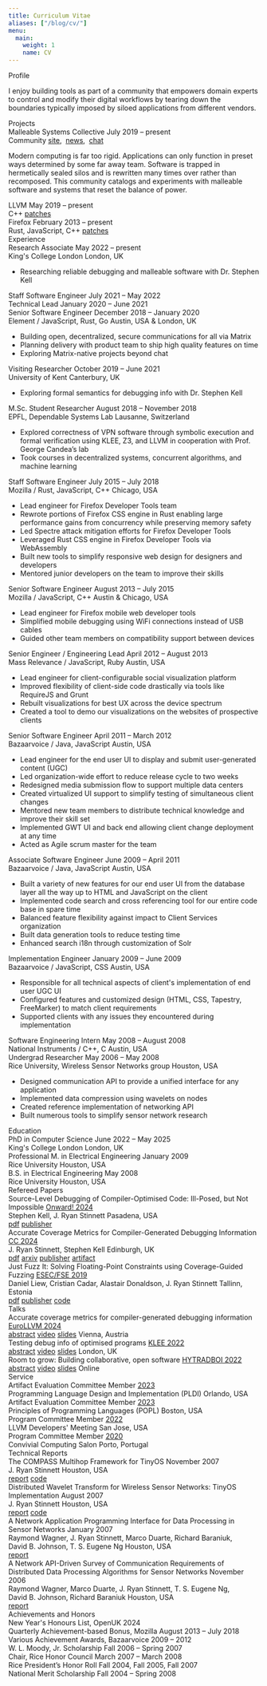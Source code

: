 ```yaml
---
title: Curriculum Vitae
aliases: ["/blog/cv/"]
menu:
  main:
    weight: 1
    name: CV
---
```


<div class="section">Profile</div>

I enjoy building tools as part of a community that empowers domain experts to
control and modify their digital workflows by tearing down the boundaries
typically imposed by siloed applications from different vendors.

<div class="section">Projects</div>

<div class="row">
  <div class="lr pri">
    <span>Malleable Systems Collective</span>
    <span>July 2019 – present</span>
  </div>
  <div class="lr sec">
    <span>Community</span>
    <a href="https://malleable.systems">site</a>,&nbsp;
    <a href="https://twitter.com/malleablesys">news</a>,&nbsp;
    <a href="https://matrix.to/#/#malleable-systems:matrix.org">chat</a>
  </div>
</div>

Modern computing is far too rigid. Applications can only function in preset ways
determined by some far away team. Software is trapped in hermetically sealed
silos and is rewritten many times over rather than recomposed. This community
catalogs and experiments with malleable software and systems that reset the
balance of power.

<div class="row">
  <div class="lr pri">
    <span>LLVM</span>
    <span>May 2019 – present</span>
  </div>
  <div class="lr sec">
    <span>C++</span>
    <a href="https://github.com/llvm/llvm-project/commits/main?author=jryans">patches</a>
  </div>
</div>

<div class="row">
  <div class="lr pri">
    <span>Firefox</span>
    <span>February 2013 – present</span>
  </div>
  <div class="lr sec">
    <span>Rust, JavaScript, C++</span>
    <a href="https://bugzilla.mozilla.org/buglist.cgi?f1=attachments.submitter&o1=equals&query_format=advanced&v1=jryans%40gmail.com">patches</a>
  </div>
</div>

<div class="section">Experience</div>

<div class="row">
  <div class="lr pri">
    <span>Research Associate</span>
    <span>May 2022 – present</span>
  </div>
  <div class="lr sec">
    <span>King's College London</span>
    <span>London, UK</span>
  </div>
</div>

  - Researching reliable debugging and malleable software with Dr. Stephen Kell

<div class="row">
  <div class="lr pri">
    <span>Staff Software Engineer</span>
    <span>July 2021 – May 2022</span>
  </div>
  <div class="lr pri">
    <span>Technical Lead</span>
    <span>January 2020 – June 2021</span>
  </div>
  <div class="lr pri">
    <span>Senior Software Engineer</span>
    <span>December 2018 – January 2020</span>
  </div>
  <div class="lr sec">
    <span>Element / JavaScript, Rust, Go</span>
    <span>Austin, USA & London, UK</span>
  </div>
</div>

  - Building open, decentralized, secure communications for all via Matrix
  - Planning delivery with product team to ship high quality features on time
  - Exploring Matrix-native projects beyond chat

<div class="row">
  <div class="lr pri">
    <span>Visiting Researcher</span>
    <span>October 2019 – June 2021</span>
  </div>
  <div class="lr sec">
    <span>University of Kent</span>
    <span>Canterbury, UK</span>
  </div>
</div>

  - Exploring formal semantics for debugging info with Dr. Stephen Kell

<div class="row">
  <div class="lr pri">
    <span>M.Sc. Student Researcher</span>
    <span>August 2018 – November 2018</span>
  </div>
  <div class="lr sec">
    <span>EPFL, Dependable Systems Lab</span>
    <span>Lausanne, Switzerland</span>
  </div>
</div>

  - Explored correctness of VPN software through symbolic execution and formal
    verification using KLEE, Z3, and LLVM in cooperation with Prof. George Candea’s lab
  - Took courses in decentralized systems, concurrent algorithms, and machine
    learning

<div class="row">
  <div class="lr pri">
    <span>Staff Software Engineer</span>
    <span>July 2015 – July 2018</span>
  </div>
  <div class="lr sec">
    <span>Mozilla / Rust, JavaScript, C++</span>
    <span>Chicago, USA</span>
  </div>
</div>

  - Lead engineer for Firefox Developer Tools team
  - Rewrote portions of Firefox CSS engine in Rust enabling large
    performance gains from concurrency while preserving memory safety
  - Led Spectre attack mitigation efforts for Firefox Developer Tools
  - Leveraged Rust CSS engine in Firefox Developer Tools via WebAssembly
  - Built new tools to simplify responsive web design for designers and
    developers
  - Mentored junior developers on the team to improve their skills

<div class="row">
  <div class="lr pri">
    <span>Senior Software Engineer</span>
    <span>August 2013 – July 2015</span>
  </div>
  <div class="lr sec">
    <span>Mozilla / JavaScript, C++</span>
    <span>Austin &amp; Chicago, USA</span>
  </div>
</div>

  - Lead engineer for Firefox mobile web developer tools
  - Simplified mobile debugging using WiFi connections instead of USB
    cables
  - Guided other team members on compatibility support between devices

<div class="row">
  <div class="lr pri">
    <span>Senior Engineer / Engineering Lead</span>
    <span>April 2012 – August 2013</span>
  </div>
  <div class="lr sec">
    <span>Mass Relevance / JavaScript, Ruby</span>
    <span>Austin, USA</span>
  </div>
</div>

  - Lead engineer for client-configurable social visualization platform
  - Improved flexibility of client-side code drastically via tools like
    RequireJS and Grunt
  - Rebuilt visualizations for best UX across the device spectrum
  - Created a tool to demo our visualizations on the websites of
    prospective clients

<div class="row">
  <div class="lr pri">
    <span>Senior Software Engineer</span>
    <span>April 2011 – March 2012</span>
  </div>
  <div class="lr sec">
    <span>Bazaarvoice / Java, JavaScript</span>
    <span>Austin, USA</span>
  </div>
</div>

  - Lead engineer for the end user UI to display and submit user-generated
    content (UGC)
  - Led organization-wide effort to reduce release cycle to two weeks
  - Redesigned media submission flow to support multiple data centers
  - Created virtualized UI support to simplify testing of simultaneous client
    changes
  - Mentored new team members to distribute technical knowledge and improve
    their skill set
  - Implemented GWT UI and back end allowing client change deployment at any
    time
  - Acted as Agile scrum master for the team

<div class="row">
  <div class="lr pri">
    <span>Associate Software Engineer</span>
    <span>June 2009 – April 2011</span>
  </div>
  <div class="lr sec">
    <span>Bazaarvoice / Java, JavaScript</span>
    <span>Austin, USA</span>
  </div>
</div>

  - Built a variety of new features for our end user UI from the database layer
    all the way up to HTML and JavaScript on the client
  - Implemented code search and cross referencing tool for our entire code base
    in spare time
  - Balanced feature flexibility against impact to Client Services organization
  - Built data generation tools to reduce testing time
  - Enhanced search i18n through customization of Solr

<div class="row">
  <div class="lr pri">
    <span>Implementation Engineer</span>
    <span>January 2009 – June 2009</span>
  </div>
  <div class="lr sec">
    <span>Bazaarvoice / JavaScript, CSS</span>
    <span>Austin, USA</span>
  </div>
</div>

  - Responsible for all technical aspects of client's implementation of end user
    UGC UI
  - Configured features and customized design (HTML, CSS, Tapestry, FreeMarker)
    to match client requirements
  - Supported clients with any issues they encountered during implementation

<div class="row">
  <div class="lr pri">
    <span>Software Engineering Intern</span>
    <span>May 2008 – August 2008</span>
  </div>
  <div class="lr sec">
    <span>National Instruments / C++, C</span>
    <span>Austin, USA</span>
  </div>
</div>

<div class="row">
  <div class="lr pri">
    <span>Undergrad Researcher</span>
    <span>May 2006 – May 2008</span>
  </div>
  <div class="lr sec">
    <span>Rice University, Wireless Sensor Networks group</span>
    <span>Houston, USA</span>
  </div>
</div>

  - Designed communication API to provide a unified interface for any
    application
  - Implemented data compression using wavelets on nodes
  - Created reference implementation of networking API
  - Built numerous tools to simplify sensor network research

<div class="section">Education</div>

<div class="row">
  <div class="lr pri">
    <span>PhD in Computer Science</span>
    <span>June 2022 – May 2025</span>
  </div>
  <div class="lr sec">
    <span>King's College London</span>
    <span>London, UK</span>
  </div>
</div>

<div class="row">
  <div class="lr pri">
    <span>Professional M. in Electrical Engineering</span>
    <span>January 2009</span>
  </div>
  <div class="lr sec">
    <span>Rice University</span>
    <span>Houston, USA</span>
  </div>
</div>

<div class="row">
  <div class="lr pri">
    <span>B.S. in Electrical Engineering</span>
    <span>May 2008</span>
  </div>
  <div class="lr sec">
    <span>Rice University</span>
    <span>Houston, USA</span>
  </div>
</div>

<div class="section">Refereed Papers</div>

<div class="row" id="debug-info-vision">
  <div class="lr pri">
    <span>Source-Level Debugging of Compiler-Optimised Code:
          Ill-Posed, but Not Impossible</span>
    <a href="https://2024.splashcon.org/track/splash-2024-Onward-papers">Onward! 2024</a>
  </div>
  <div class="lr sec">
    <span>Stephen Kell, J. Ryan Stinnett</span>
    <span>Pasadena, USA</span>
  </div>
  <div class="lr sec">
    <span>
      <a href="/papers/2024/Onward!/debug-info-vision.pdf">pdf</a>
      <a href="https://dl.acm.org/doi/10.1145/3689492.3690047">publisher</a>
    </span>
  </div>
</div>

<div class="row" id="debug-info-metrics">
  <div class="lr pri">
    <span>Accurate Coverage Metrics for Compiler-Generated Debugging
    Information</span>
    <a href="https://conf.researchr.org/home/CC-2024">CC 2024</a>
  </div>
  <div class="lr sec">
    <span>J. Ryan Stinnett, Stephen Kell</span>
    <span>Edinburgh, UK</span>
  </div>
  <div class="lr sec">
    <span>
      <a href="/papers/2024/CC/debug-info-metrics.pdf">pdf</a>
      <a href="https://arxiv.org/abs/2402.04811">arxiv</a>
      <a href="https://doi.org/10.1145/3640537.3641578">publisher</a>
      <a href="https://github.com/jryans/debug-info-metrics-artifact">artifact</a>
    </span>
  </div>
</div>

<div class="row">
  <div class="lr pri">
    <span>Just Fuzz It: Solving Floating-Point Constraints using
    Coverage-Guided Fuzzing</span>
    <a href="https://esec-fse19.ut.ee/">ESEC/FSE 2019</a>
  </div>
  <div class="lr sec">
    <span>Daniel Liew, Cristian Cadar, Alastair Donaldson,
    J. Ryan Stinnett</span>
    <span>Tallinn, Estonia</span>
  </div>
  <div class="lr sec">
    <span>
      <a href="/papers/2019/ESEC-FSE/JFS.pdf">pdf</a>
      <a href="https://doi.org/10.1145/3338906.3338921">publisher</a>
      <a href="https://github.com/mc-imperial/jfs">code</a>
    </span>
  </div>
</div>

<div class="section">Talks</div>

<div class="row">
  <div class="lr pri">
    <span>Accurate coverage metrics for compiler-generated debugging
    information</span>
    <a href="https://llvm.swoogo.com/2024eurollvm/agenda">EuroLLVM 2024</a>
  </div>
  <div class="lr sec">
    <span>
      <a href="/talks/debug-info-metrics/">abstract</a>
      <a href="https://www.youtube.com/watch?v=LePAdLTRa4Q">video</a>
      <a href="/talks/2024/EuroLLVM/Debug info metrics.pdf">slides</a>
    </span>
    <span>Vienna, Austria</span>
  </div>
</div>

<div class="row">
  <div class="lr pri">
    <span>Testing debug info of optimised programs</span>
    <a href="https://srg.doc.ic.ac.uk/klee22/schedule.html">KLEE 2022</a>
  </div>
  <div class="lr sec">
    <span>
      <a href="/talks/testing-debug-info/">abstract</a>
      <a href="https://www.youtube.com/watch?v=SIYPYP06fY0">video</a>
      <a href="/talks/2022/KLEE/Testing debug info of optimised programs.pdf">slides</a>
    </span>
    <span>London, UK</span>
  </div>
</div>

<div class="row">
  <div class="lr pri">
    <span>Room to grow: Building collaborative, open software</span>
    <a href="https://www.hytradboi.com/">HYTRADBOI 2022</a>
  </div>
  <div class="lr sec">
    <span>
      <a href="/talks/room-to-grow/">abstract</a>
      <a href="https://www.hytradboi.com/2022/room-to-grow-building-collaborative-open-software">video</a>
      <a href="/talks/2022/HYTRADBOI/Room to grow - Building collaborative, open software.pdf">slides</a>
    </span>
    <span>Online</span>
  </div>
</div>

<div class="section">Service</div>

<div class="row">
  <div class="lr pri">
    <span>Artifact Evaluation Committee Member</span>
    <a href="https://pldi23.sigplan.org/track/pldi-2023-pldi-research-artifacts">2023</a>
  </div>
  <div class="lr sec">
    <span>Programming Language Design and Implementation (PLDI)</span>
    <span>Orlando, USA</span>
  </div>
</div>

<div class="row">
  <div class="lr pri">
    <span>Artifact Evaluation Committee Member</span>
    <a href="https://popl23.sigplan.org/track/POPL-2023-artifact-evaluation">2023</a>
  </div>
  <div class="lr sec">
    <span>Principles of Programming Languages (POPL)</span>
    <span>Boston, USA</span>
  </div>
</div>

<div class="row">
  <div class="lr pri">
    <span>Program Committee Member</span>
    <a href="https://llvm.org/devmtg/2022-11/">2022</a>
  </div>
  <div class="lr sec">
    <span>LLVM Developers' Meeting</span>
    <span>San Jose, USA</span>
  </div>
</div>

<div class="row">
  <div class="lr pri">
    <span>Program Committee Member</span>
    <a href="https://2020.programming-conference.org/home/salon-2020">2020</a>
  </div>
  <div class="lr sec">
    <span>Convivial Computing Salon</span>
    <span>Porto, Portugal</span>
  </div>
</div>

<div class="section">Technical Reports</div>

<div class="row">
  <div class="lr pri">
    <span>The COMPASS Multihop Framework for TinyOS</span>
    <span>November 2007</span>
  </div>
  <div class="lr sec">
    <span>J. Ryan Stinnett</span>
    <span>Houston, USA</span>
  </div>
  <div class="lr sec">
    <span>
      <a href="https://convolv.es/compass-dsr-tinyos/">report</a>
      <a href="https://github.com/jryans/compass-dsr-tinyos">code</a>
    </span>
  </div>
</div>

<div class="row">
  <div class="lr pri">
    <span>Distributed Wavelet Transform for Wireless Sensor Networks: TinyOS
    Implementation</span>
    <span>August 2007</span>
  </div>
  <div class="lr sec">
    <span>J. Ryan Stinnett</span>
    <span>Houston, USA</span>
  </div>
  <div class="lr sec">
    <span>
      <a href="https://github.com/jryans/wavelet-tinyos/blob/master/README.md">report</a>
      <a href="https://github.com/jryans/wavelet-tinyos">code</a>
    </span>
  </div>
</div>

<div class="row">
  <div class="lr pri">
    <span>A Network Application Programming Interface for Data Processing in
    Sensor Networks</span>
    <span>January 2007</span>
  </div>
  <div class="lr sec">
    <span>Raymond Wagner, J. Ryan Stinnett, Marco Duarte, Richard Baraniuk,
    David B. Johnson, T. S. Eugene Ng</span>
    <span>Houston, USA</span>
  </div>
  <div class="lr sec">
    <span>
      <a href="https://www.cs.rice.edu/~eugeneng/papers/wagnerTREE0705.pdf">report</a>
    </span>
  </div>
</div>

<div class="row">
  <div class="lr pri">
    <span>A Network API-Driven Survey of Communication Requirements of
    Distributed Data Processing Algorithms for Sensor Networks</span>
    <span>November 2006</span>
  </div>
  <div class="lr sec">
    <span>Raymond Wagner, Marco Duarte, J. Ryan Stinnett, T. S. Eugene Ng,
    David B. Johnson, Richard Baraniuk</span>
    <span>Houston, USA</span>
  </div>
  <div class="lr sec">
    <span>
      <a href="https://www.ece.rice.edu/~rwagner/IPSN-API-survey.pdf">report</a>
    </span>
  </div>
</div>

<div class="section">Achievements and Honors</div>

<div class="lr">
  <span>New Year's Honours List, OpenUK</span>
  <span class="pri">2024</span>
</div>

<div class="lr">
  <span>Quarterly Achievement-based Bonus, Mozilla</span>
  <span class="pri">August 2013 – July 2018</span>
</div>

<div class="lr">
  <span>Various Achievement Awards, Bazaarvoice</span>
  <span class="pri">2009 – 2012</span>
</div>

<div class="lr">
  <span>W. L. Moody, Jr. Scholarship</span>
  <span class="pri">Fall 2006 – Spring 2007</span>
</div>

<div class="lr">
  <span>Chair, Rice Honor Council</span>
  <span class="pri">March 2007 – March 2008</span>
</div>

<div class="lr">
  <span>Rice President’s Honor Roll</span>
  <span class="pri">Fall 2004, Fall 2005, Fall 2007</span>
</div>

<div class="lr">
  <span>National Merit Scholarship</span>
  <span class="pri">Fall 2004 – Spring 2008</span>
</div>
